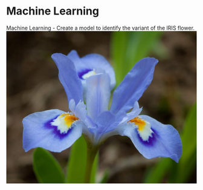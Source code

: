 # Machine Learning
Machine Learning - Create a model to identify the variant of the IRIS flower.
![Image description](iris-flower.jpg)
